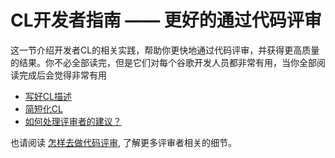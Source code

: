 # CL开发者指南 —— 更好的通过代码评审

这一节介绍开发者CL的相关实践，帮助你更快地通过代码评审，并获得更高质量的结果。你不必全部读完，但是它们对每个谷歌开发人员都非常有用，当你全部阅读完成后会觉得非常有用

- [写好CL描述](cl-descriptions.md)
- [简短化CL](small-cls.md)
- [如何处理评审者的建议？](handling-comments.md)

也请阅读 [怎样去做代码评审](../reviewer/), 了解更多评审者相关的细节。
